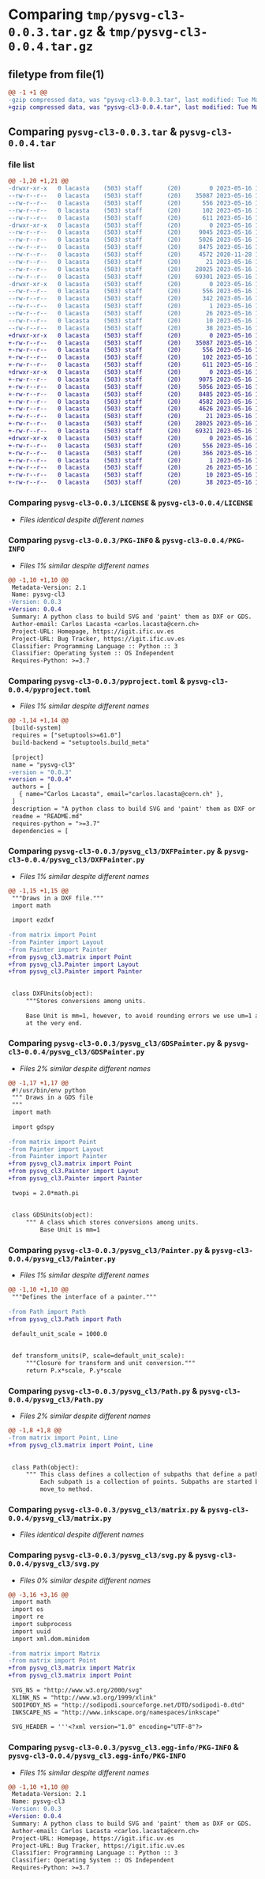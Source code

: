 # Comparing `tmp/pysvg-cl3-0.0.3.tar.gz` & `tmp/pysvg-cl3-0.0.4.tar.gz`

## filetype from file(1)

```diff
@@ -1 +1 @@
-gzip compressed data, was "pysvg-cl3-0.0.3.tar", last modified: Tue May 16 15:16:23 2023, max compression
+gzip compressed data, was "pysvg-cl3-0.0.4.tar", last modified: Tue May 16 18:02:08 2023, max compression
```

## Comparing `pysvg-cl3-0.0.3.tar` & `pysvg-cl3-0.0.4.tar`

### file list

```diff
@@ -1,20 +1,21 @@
-drwxr-xr-x   0 lacasta    (503) staff       (20)        0 2023-05-16 15:16:23.828563 pysvg-cl3-0.0.3/
--rw-r--r--   0 lacasta    (503) staff       (20)    35087 2023-05-16 14:25:20.000000 pysvg-cl3-0.0.3/LICENSE
--rw-r--r--   0 lacasta    (503) staff       (20)      556 2023-05-16 15:16:23.828295 pysvg-cl3-0.0.3/PKG-INFO
--rw-r--r--   0 lacasta    (503) staff       (20)      102 2023-05-16 14:16:46.000000 pysvg-cl3-0.0.3/README.md
--rw-r--r--   0 lacasta    (503) staff       (20)      611 2023-05-16 15:13:22.000000 pysvg-cl3-0.0.3/pyproject.toml
-drwxr-xr-x   0 lacasta    (503) staff       (20)        0 2023-05-16 15:16:23.826364 pysvg-cl3-0.0.3/pysvg_cl3/
--rw-r--r--   0 lacasta    (503) staff       (20)     9045 2023-05-16 14:03:41.000000 pysvg-cl3-0.0.3/pysvg_cl3/DXFPainter.py
--rw-r--r--   0 lacasta    (503) staff       (20)     5026 2023-05-16 14:03:21.000000 pysvg-cl3-0.0.3/pysvg_cl3/GDSPainter.py
--rw-r--r--   0 lacasta    (503) staff       (20)     8475 2023-05-16 14:04:09.000000 pysvg-cl3-0.0.3/pysvg_cl3/Painter.py
--rw-r--r--   0 lacasta    (503) staff       (20)     4572 2020-11-28 10:22:00.000000 pysvg-cl3-0.0.3/pysvg_cl3/Path.py
--rw-r--r--   0 lacasta    (503) staff       (20)       21 2023-05-16 15:16:17.000000 pysvg-cl3-0.0.3/pysvg_cl3/__init__.py
--rw-r--r--   0 lacasta    (503) staff       (20)    28025 2023-05-16 14:03:57.000000 pysvg-cl3-0.0.3/pysvg_cl3/matrix.py
--rw-r--r--   0 lacasta    (503) staff       (20)    69301 2023-05-16 14:08:08.000000 pysvg-cl3-0.0.3/pysvg_cl3/svg.py
-drwxr-xr-x   0 lacasta    (503) staff       (20)        0 2023-05-16 15:16:23.827877 pysvg-cl3-0.0.3/pysvg_cl3.egg-info/
--rw-r--r--   0 lacasta    (503) staff       (20)      556 2023-05-16 15:16:23.000000 pysvg-cl3-0.0.3/pysvg_cl3.egg-info/PKG-INFO
--rw-r--r--   0 lacasta    (503) staff       (20)      342 2023-05-16 15:16:23.000000 pysvg-cl3-0.0.3/pysvg_cl3.egg-info/SOURCES.txt
--rw-r--r--   0 lacasta    (503) staff       (20)        1 2023-05-16 15:16:23.000000 pysvg-cl3-0.0.3/pysvg_cl3.egg-info/dependency_links.txt
--rw-r--r--   0 lacasta    (503) staff       (20)       26 2023-05-16 15:16:23.000000 pysvg-cl3-0.0.3/pysvg_cl3.egg-info/requires.txt
--rw-r--r--   0 lacasta    (503) staff       (20)       10 2023-05-16 15:16:23.000000 pysvg-cl3-0.0.3/pysvg_cl3.egg-info/top_level.txt
--rw-r--r--   0 lacasta    (503) staff       (20)       38 2023-05-16 15:16:23.828639 pysvg-cl3-0.0.3/setup.cfg
+drwxr-xr-x   0 lacasta    (503) staff       (20)        0 2023-05-16 18:02:08.545488 pysvg-cl3-0.0.4/
+-rw-r--r--   0 lacasta    (503) staff       (20)    35087 2023-05-16 14:25:20.000000 pysvg-cl3-0.0.4/LICENSE
+-rw-r--r--   0 lacasta    (503) staff       (20)      556 2023-05-16 18:02:08.545215 pysvg-cl3-0.0.4/PKG-INFO
+-rw-r--r--   0 lacasta    (503) staff       (20)      102 2023-05-16 14:16:46.000000 pysvg-cl3-0.0.4/README.md
+-rw-r--r--   0 lacasta    (503) staff       (20)      611 2023-05-16 18:01:48.000000 pysvg-cl3-0.0.4/pyproject.toml
+drwxr-xr-x   0 lacasta    (503) staff       (20)        0 2023-05-16 18:02:08.542669 pysvg-cl3-0.0.4/pysvg_cl3/
+-rw-r--r--   0 lacasta    (503) staff       (20)     9075 2023-05-16 16:54:45.000000 pysvg-cl3-0.0.4/pysvg_cl3/DXFPainter.py
+-rw-r--r--   0 lacasta    (503) staff       (20)     5056 2023-05-16 16:55:01.000000 pysvg-cl3-0.0.4/pysvg_cl3/GDSPainter.py
+-rw-r--r--   0 lacasta    (503) staff       (20)     8485 2023-05-16 16:55:22.000000 pysvg-cl3-0.0.4/pysvg_cl3/Painter.py
+-rw-r--r--   0 lacasta    (503) staff       (20)     4582 2023-05-16 16:54:17.000000 pysvg-cl3-0.0.4/pysvg_cl3/Path.py
+-rw-r--r--   0 lacasta    (503) staff       (20)     4626 2023-05-16 16:55:39.000000 pysvg-cl3-0.0.4/pysvg_cl3/SVGPainter.py
+-rw-r--r--   0 lacasta    (503) staff       (20)       21 2023-05-16 18:02:02.000000 pysvg-cl3-0.0.4/pysvg_cl3/__init__.py
+-rw-r--r--   0 lacasta    (503) staff       (20)    28025 2023-05-16 14:03:57.000000 pysvg-cl3-0.0.4/pysvg_cl3/matrix.py
+-rw-r--r--   0 lacasta    (503) staff       (20)    69321 2023-05-16 16:54:07.000000 pysvg-cl3-0.0.4/pysvg_cl3/svg.py
+drwxr-xr-x   0 lacasta    (503) staff       (20)        0 2023-05-16 18:02:08.544863 pysvg-cl3-0.0.4/pysvg_cl3.egg-info/
+-rw-r--r--   0 lacasta    (503) staff       (20)      556 2023-05-16 18:02:08.000000 pysvg-cl3-0.0.4/pysvg_cl3.egg-info/PKG-INFO
+-rw-r--r--   0 lacasta    (503) staff       (20)      366 2023-05-16 18:02:08.000000 pysvg-cl3-0.0.4/pysvg_cl3.egg-info/SOURCES.txt
+-rw-r--r--   0 lacasta    (503) staff       (20)        1 2023-05-16 18:02:08.000000 pysvg-cl3-0.0.4/pysvg_cl3.egg-info/dependency_links.txt
+-rw-r--r--   0 lacasta    (503) staff       (20)       26 2023-05-16 18:02:08.000000 pysvg-cl3-0.0.4/pysvg_cl3.egg-info/requires.txt
+-rw-r--r--   0 lacasta    (503) staff       (20)       10 2023-05-16 18:02:08.000000 pysvg-cl3-0.0.4/pysvg_cl3.egg-info/top_level.txt
+-rw-r--r--   0 lacasta    (503) staff       (20)       38 2023-05-16 18:02:08.545565 pysvg-cl3-0.0.4/setup.cfg
```

### Comparing `pysvg-cl3-0.0.3/LICENSE` & `pysvg-cl3-0.0.4/LICENSE`

 * *Files identical despite different names*

### Comparing `pysvg-cl3-0.0.3/PKG-INFO` & `pysvg-cl3-0.0.4/PKG-INFO`

 * *Files 1% similar despite different names*

```diff
@@ -1,10 +1,10 @@
 Metadata-Version: 2.1
 Name: pysvg-cl3
-Version: 0.0.3
+Version: 0.0.4
 Summary: A python class to build SVG and 'paint' them as DXF or GDS.
 Author-email: Carlos Lacasta <carlos.lacasta@cern.ch>
 Project-URL: Homepage, https://igit.ific.uv.es
 Project-URL: Bug Tracker, https://igit.ific.uv.es
 Classifier: Programming Language :: Python :: 3
 Classifier: Operating System :: OS Independent
 Requires-Python: >=3.7
```

### Comparing `pysvg-cl3-0.0.3/pyproject.toml` & `pysvg-cl3-0.0.4/pyproject.toml`

 * *Files 1% similar despite different names*

```diff
@@ -1,14 +1,14 @@
 [build-system]
 requires = ["setuptools>=61.0"]
 build-backend = "setuptools.build_meta"
 
 [project]
 name = "pysvg-cl3"
-version = "0.0.3"
+version = "0.0.4"
 authors = [
   { name="Carlos Lacasta", email="carlos.lacasta@cern.ch" },
 ]
 description = "A python class to build SVG and 'paint' them as DXF or GDS."
 readme = "README.md"
 requires-python = ">=3.7"
 dependencies = [
```

### Comparing `pysvg-cl3-0.0.3/pysvg_cl3/DXFPainter.py` & `pysvg-cl3-0.0.4/pysvg_cl3/DXFPainter.py`

 * *Files 1% similar despite different names*

```diff
@@ -1,15 +1,15 @@
 """Draws in a DXF file."""
 import math
 
 import ezdxf
 
-from matrix import Point
-from Painter import Layout
-from Painter import Painter
+from pysvg_cl3.matrix import Point
+from pysvg_cl3.Painter import Layout
+from pysvg_cl3.Painter import Painter
 
 
 class DXFUnits(object):
     """Stores conversions among units.
 
     Base Unit is mm=1, however, to avoid rounding errors we use um=1 and scale
     at the very end.
```

### Comparing `pysvg-cl3-0.0.3/pysvg_cl3/GDSPainter.py` & `pysvg-cl3-0.0.4/pysvg_cl3/GDSPainter.py`

 * *Files 2% similar despite different names*

```diff
@@ -1,17 +1,17 @@
 #!/usr/bin/env python
 """ Draws in a GDS file
 """
 import math
 
 import gdspy
 
-from matrix import Point
-from Painter import Layout
-from Painter import Painter
+from pysvg_cl3.matrix import Point
+from pysvg_cl3.Painter import Layout
+from pysvg_cl3.Painter import Painter
 
 twopi = 2.0*math.pi
 
 
 class GDSUnits(object):
     """ A class which stores conversions among units.
         Base Unit is mm=1
```

### Comparing `pysvg-cl3-0.0.3/pysvg_cl3/Painter.py` & `pysvg-cl3-0.0.4/pysvg_cl3/Painter.py`

 * *Files 1% similar despite different names*

```diff
@@ -1,10 +1,10 @@
 """Defines the interface of a painter."""
 
-from Path import Path
+from pysvg_cl3.Path import Path
 
 default_unit_scale = 1000.0
 
 
 def transform_units(P, scale=default_unit_scale):
     """Closure for transform and unit conversion."""
     return P.x*scale, P.y*scale
```

### Comparing `pysvg-cl3-0.0.3/pysvg_cl3/Path.py` & `pysvg-cl3-0.0.4/pysvg_cl3/Path.py`

 * *Files 2% similar despite different names*

```diff
@@ -1,8 +1,8 @@
-from matrix import Point, Line
+from pysvg_cl3.matrix import Point, Line
 
 
 class Path(object):
     """ This class defines a collection of subpaths that define a path.
         Each subpath is a collection of points. Subpaths are started by the
         move_to method.
```

### Comparing `pysvg-cl3-0.0.3/pysvg_cl3/matrix.py` & `pysvg-cl3-0.0.4/pysvg_cl3/matrix.py`

 * *Files identical despite different names*

### Comparing `pysvg-cl3-0.0.3/pysvg_cl3/svg.py` & `pysvg-cl3-0.0.4/pysvg_cl3/svg.py`

 * *Files 0% similar despite different names*

```diff
@@ -3,16 +3,16 @@
 import math
 import os
 import re
 import subprocess
 import uuid
 import xml.dom.minidom
 
-from matrix import Matrix
-from matrix import Point
+from pysvg_cl3.matrix import Matrix
+from pysvg_cl3.matrix import Point
 
 SVG_NS = "http://www.w3.org/2000/svg"
 XLINK_NS = "http://www.w3.org/1999/xlink"
 SODIPODY_NS = "http://sodipodi.sourceforge.net/DTD/sodipodi-0.dtd"
 INKSCAPE_NS = "http://www.inkscape.org/namespaces/inkscape"
 
 SVG_HEADER = '''<?xml version="1.0" encoding="UTF-8"?>
```

### Comparing `pysvg-cl3-0.0.3/pysvg_cl3.egg-info/PKG-INFO` & `pysvg-cl3-0.0.4/pysvg_cl3.egg-info/PKG-INFO`

 * *Files 1% similar despite different names*

```diff
@@ -1,10 +1,10 @@
 Metadata-Version: 2.1
 Name: pysvg-cl3
-Version: 0.0.3
+Version: 0.0.4
 Summary: A python class to build SVG and 'paint' them as DXF or GDS.
 Author-email: Carlos Lacasta <carlos.lacasta@cern.ch>
 Project-URL: Homepage, https://igit.ific.uv.es
 Project-URL: Bug Tracker, https://igit.ific.uv.es
 Classifier: Programming Language :: Python :: 3
 Classifier: Operating System :: OS Independent
 Requires-Python: >=3.7
```

